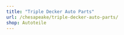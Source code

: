 ```yaml
---
title: "Triple Decker Auto Parts"
url: /chesapeake/triple-decker-auto-parts/
shop: Autoteile
---
```

